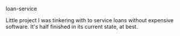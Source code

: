 loan-service

Little project I was tinkering with to service loans without expensive software. It's half finished in its current state, at best.
